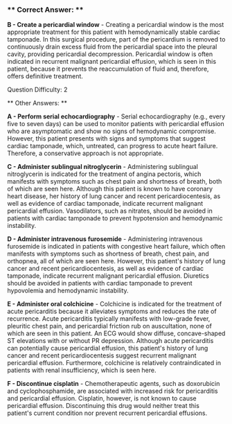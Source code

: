### ** Correct Answer: **

**B - Create a pericardial window** - Creating a pericardial window is the most appropriate treatment for this patient with hemodynamically stable cardiac tamponade. In this surgical procedure, part of the pericardium is removed to continuously drain excess fluid from the pericardial space into the pleural cavity, providing pericardial decompression. Pericardial window is often indicated in recurrent malignant pericardial effusion, which is seen in this patient, because it prevents the reaccumulation of fluid and, therefore, offers definitive treatment.

Question Difficulty: 2

** Other Answers: **

**A - Perform serial echocardiography** - Serial echocardiography (e.g., every five to seven days) can be used to monitor patients with pericardial effusion who are asymptomatic and show no signs of hemodynamic compromise. However, this patient presents with signs and symptoms that suggest cardiac tamponade, which, untreated, can progress to acute heart failure. Therefore, a conservative approach is not appropriate.

**C - Administer sublingual nitroglycerin** - Administering sublingual nitroglycerin is indicated for the treatment of angina pectoris, which manifests with symptoms such as chest pain and shortness of breath, both of which are seen here. Although this patient is known to have coronary heart disease, her history of lung cancer and recent pericardiocentesis, as well as evidence of cardiac tamponade, indicate recurrent malignant pericardial effusion. Vasodilators, such as nitrates, should be avoided in patients with cardiac tamponade to prevent hypotension and hemodynamic instability.

**D - Administer intravenous furosemide** - Administering intravenous furosemide is indicated in patients with congestive heart failure, which often manifests with symptoms such as shortness of breath, chest pain, and orthopnea, all of which are seen here. However, this patient's history of lung cancer and recent pericardiocentesis, as well as evidence of cardiac tamponade, indicate recurrent malignant pericardial effusion. Diuretics should be avoided in patients with cardiac tamponade to prevent hypovolemia and hemodynamic instability.

**E - Administer oral colchicine** - Colchicine is indicated for the treatment of acute pericarditis because it alleviates symptoms and reduces the rate of recurrence. Acute pericarditis typically manifests with low-grade fever, pleuritic chest pain, and pericardial friction rub on auscultation, none of which are seen in this patient. An ECG would show diffuse, concave-shaped ST elevations with or without PR depression. Although acute pericarditis can potentially cause pericardial effusion, this patient's history of lung cancer and recent pericardiocentesis suggest recurrent malignant pericardial effusion. Furthermore, colchicine is relatively contraindicated in patients with renal insufficiency, which is seen here.

**F - Discontinue cisplatin** - Chemotherapeutic agents, such as doxorubicin and cyclophosphamide, are associated with increased risk for pericarditis and pericardial effusion. Cisplatin, however, is not known to cause pericardial effusion. Discontinuing this drug would neither treat this patient's current condition nor prevent recurrent pericardial effusions.

